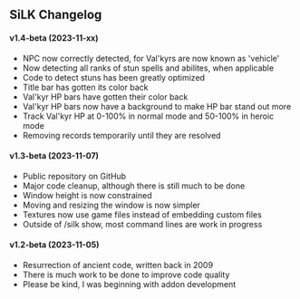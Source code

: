 ## SiLK Changelog

#### v1.4-beta (2023-11-xx)

- NPC now correctly detected, for Val'kyrs are now known as 'vehicle'
- Now detecting all ranks of stun spells and abilites, when applicable
- Code to detect stuns has been greatly optimized
- Title bar has gotten its color back
- Val'kyr HP bars have gotten their color back
- Val'kyr HP bars now have a background to make HP bar stand out more
- Track Val'kyr HP at 0-100% in normal mode and 50-100% in heroic mode
- Removing records temporarily until they are resolved

#### v1.3-beta (2023-11-07)

- Public repository on GitHub
- Major code cleanup, although there is still much to be done
- Window height is now constrained
- Moving and resizing the window is now simpler
- Textures now use game files instead of embedding custom files
- Outside of /silk show, most command lines are work in progress

#### v1.2-beta (2023-11-05)

- Resurrection of ancient code, written back in 2009
- There is much work to be done to improve code quality
- Please be kind, I was beginning with addon development
